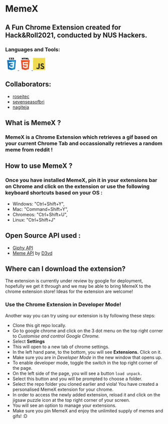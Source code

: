 # MemeX
## A Fun Chrome Extension created for Hack&Roll2021, conducted by NUS Hackers. 

<h3 align="left">Languages and Tools:</h3>
<p align="left"> <a href="https://www.w3schools.com/css/" target="_blank"> <img src="https://raw.githubusercontent.com/devicons/devicon/master/icons/css3/css3-original-wordmark.svg" alt="css3" width="40" height="40"/> </a> <a href="https://www.w3.org/html/" target="_blank"> <img src="https://raw.githubusercontent.com/devicons/devicon/master/icons/html5/html5-original-wordmark.svg" alt="html5" width="40" height="40"/> </a> <a href="https://developer.mozilla.org/en-US/docs/Web/JavaScript" target="_blank"> <img src="https://raw.githubusercontent.com/devicons/devicon/master/icons/javascript/javascript-original.svg" alt="javascript" width="40" height="40"/> </a> </p>

## Collaborators: 

- [rosejtec](https://github.com/rosejtec)
- [sevenseasofbri](https://github.com/sevenseasofbri)
- [nagiteja](https://github.com/nagiteja)

## What is MemeX ?

### MemeX is a Chrome Extension which retrieves a gif based on your current Chrome Tab and occassionally retrieves a random meme from reddit ! 

## How to use MemeX ?

### Once you have installed MemeX, pin it in your extensions bar on Chrome and click on the extension or use the following keyboard shortcuts based on your OS :
- Windows: "Ctrl+Shift+Y",
- Mac: "Command+Shift+Y",
- Chromeos: "Ctrl+Shift+U",
- Linux: "Ctrl+Shift+J"

## Open Source API used :

- [Giphy API](https://developers.giphy.com/)
- [Meme API](https://github.com/D3vd/Meme_Api) by [D3vd](https://github.com/D3vd)

## Where can I download the extension?
The extension is currently under review by google for deployment, hopefully we get it through and we may be able to bring MemeX to the chrome extension store! Ideas for the extension are welcome!

### Use the Chrome Extension in Developer Mode!

Another way you can try using our extension is by following these steps:
* Clone this git repo locally.
* Go to google chrome and click on the 3 dot menu on the top right corner to _Customise and control Google Chrome._
* Select **Settings**
* This will open to a new tab of chrome settings. 
* In the left hand pane, to the bottom, you will see **Extensions.** Click on it. 
* Make sure you are in _Developer Mode_ in the new window that opens up. 
* To enable developer mode, toggle the switch in the top right corner of the page.
* On the left side of the page, you will see a button `load unpack.`
* Select this button and you will be prompted to choose a folder.
* Select the repo folder you cloned earlier and viola! You have created a personalised MemeX extension for your chrome.
* In order to access the newly added extension, reload it and click on the jigsaw puzzle icon at the top right corner of your screen.
* You will see an option to manage your extensions.
* Make sure you pin MemeX and enjoy the unlimited supply of memes and gifs! :D







